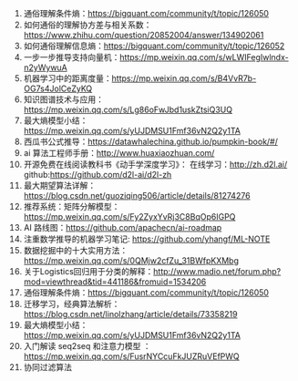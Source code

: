1. 通俗理解条件熵：https://bigquant.com/community/t/topic/126050
2. 如何通俗的理解协方差与相关系数：https://www.zhihu.com/question/20852004/answer/134902061
3. 如何通俗理解信息熵：https://bigquant.com/community/t/topic/126052
4. 一步一步推导支持向量机：https://mp.weixin.qq.com/s/wLWIFegIwlndx-n2yWywuA
5. 机器学习中的距离度量：https://mp.weixin.qq.com/s/B4VvR7b-OG7s4JolCeZyKQ
6. 知识图谱技术与应用：https://mp.weixin.qq.com/s/Lg86oFwJbd1uskZtsiQ3UQ
7. 最大熵模型小结：https://mp.weixin.qq.com/s/yUJDMSU1Fmf36vN2Q2y1TA
8. 西瓜书公式推导：https://datawhalechina.github.io/pumpkin-book/#/
9. ai 算法工程师手册：http://www.huaxiaozhuan.com/
10. 开源免费在线阅读教科书《动手学深度学习》：
	在线学习：http://zh.d2l.ai/
	github:https://github.com/d2l-ai/d2l-zh
11. 最大期望算法详解：https://blog.csdn.net/guoziqing506/article/details/81274276
12. 推荐系统：矩阵分解模型：https://mp.weixin.qq.com/s/Fy2ZyxYvRj3C8BqOp6IGPQ
13. AI 路线图：https://github.com/apachecn/ai-roadmap
14. 注重数学推导的机器学习笔记: https://github.com/yhangf/ML-NOTE
15. 数据挖掘中的十大实用方法：https://mp.weixin.qq.com/s/0QMjw2cfZu_31BWfpKXMbg
16. 关于Logistics回归用于分类的解释：http://www.madio.net/forum.php?mod=viewthread&tid=441186&fromuid=1534206
17. 通俗理解条件熵：https://bigquant.com/community/t/topic/126050
18. 迁移学习，经典算法解析：https://blog.csdn.net/linolzhang/article/details/73358219
19. 最大熵模型小结：https://mp.weixin.qq.com/s/yUJDMSU1Fmf36vN2Q2y1TA
20. 入门解读 seq2seq 和注意力模型 ：https://mp.weixin.qq.com/s/FusrNYCcuFkJUZRuVEfPWQ
21. 协同过滤算法